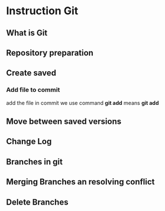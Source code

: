 # Instruction **Git**

## What is Git

## Repository preparation 

## Create saved 


### Add file to commit
add the file in commit we use command **git add** means **git add <name of file>**

## Move between saved versions

## Change Log

## Branches in git

## Merging Branches an resolving conflict

## Delete Branches